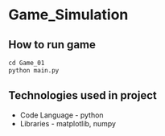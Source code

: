 # Game_Simulation

How to run game
-------

```perl
cd Game_01
python main.py

```

Technologies used in project
-----

- Code Language - python
- Libraries - matplotlib, numpy

